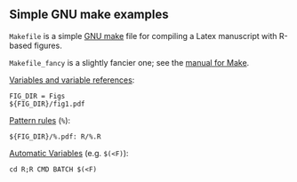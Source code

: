 ## Simple GNU make examples

`Makefile` is a simple [GNU make](http://www.gnu.org/software/make)
file for compiling a Latex manuscript with R-based figures.

`Makefile_fancy` is a slightly fancier one; see the
[manual for Make](http://www.gnu.org/software/make/manual/make.html).

[Variables and variable references](http://www.gnu.org/software/make/manual/make.html#Using-Variables):

    FIG_DIR = Figs
    ${FIG_DIR}/fig1.pdf

[Pattern rules](http://www.gnu.org/software/make/manual/make.html#Pattern-Rules) (`%`):

    ${FIG_DIR}/%.pdf: R/%.R

[Automatic Variables](http://www.gnu.org/software/make/manual/make.html#Automatic-Variables) (e.g. `$(<F)`):

    cd R;R CMD BATCH $(<F)

    
